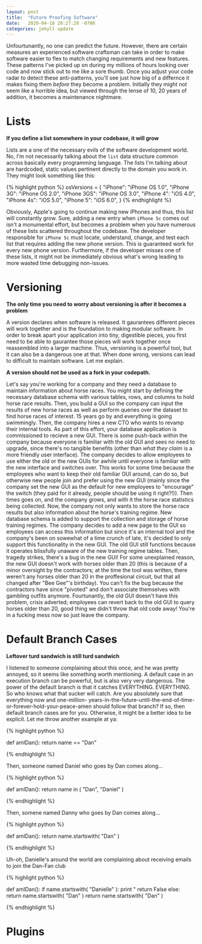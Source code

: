 ```yaml
---
layout: post
title:  "Future Proofing Software"
date:   2020-04-16 20:27:20 -0700
categories: jekyll update
---
```


Unfourtunantly, no one can predict the future.  However, there are certain measures an experienced software craftsman can take in order to make software easier to flex to match changing requirements and new features.  These patterns I've picked up on during my millions of hours looking over code and now stick out to me like a sore thumb.  Once you adjust your code radar to detect these anti-patterns, you'll see just how big of a differnce it makes fixing them *before* they become a problem.  Initially they might not seem like a horrible idea, but viewed through the lense of 10, 20 years of addition, it becomes a maintenance nightmare.

Lists
=====

**If you define a list somewhere in your codebase, it will grow**

Lists are a one of the necessary evils of the software development world.  No, I'm not necessarily talking about the `list` data structure common across basically every programming language.  The lists I'm talking about are hardcoded, static values pertinent directly to the domain you work in. They might look something like this:

{% highlight python %}
osVersions = {
               "iPhone": "iPhone OS 1.0",
               "iPhone 3G": "iPhone OS 2.0",
               "iPhone 3GS": "iPhone OS 3.0",
               "iPhone 4": "iOS 4.0",
               "iPhone 4s": "iOS 5.0",
               "iPhone 5":  "iOS 6.0",
             }
{% endhighlight %}

Obviously, Apple's going to continue making new iPhones and thus, this list will constantly grow.  Sure, adding a new entry when `iPhone 5c` comes out isn't a monumental effort, but becomes a problem when you have numerous of these lists scattered throughout the codebase.  The developer responsible for `iPhone 5c` must locate, understand, change, and test each list that requires adding the new phone version.  This is guaranteed work for every new phone version.  Furthermore, if the developer misses one of these lists, it might not be immediately obvious what's wrong leading to more wasted time debugging non-issues.


Versioning
==========

**The only time you need to worry about versioning is after it becomes a problem**

A version declares when software is released.  It gaurantees different pieces will work together and is the foundation to making modular software.  In order to break apart your application into tiny, digestible pieces, you first need to be able to gaurantee those pieces will work together once reassembled into a larger machine.  Thus, versioning is a powerful tool, but it can also be a dangerous one at that.  When done wrong, versions can lead to difficult to maintain software.  Let me explain. 

**A version should not be used as a fork in your codepath.**

Let's say you're working for a company and they need a database to maintain information about horse races. You might start by defining the necessary database schema with various tables, rows, and columns to hold horse race results. Then, you build a GUI so the company can input the results of new horse races as well as perform queries over the dataset to find horse races of interest. 15 years go by and everything is going swimmingly.  Then, the company hires a new CTO who wants to revamp their internal tools.  As part of this effort, your database application is commissioned to recieve a new GUI.  There is some push-back within the company because everyone is familiar with the old GUI and sees no need to upgrade, since there's no tangible benefits (other than *what they claim* is a more friendly user interface).  The company decides to allow employees to use either the old or the new GUIs for awhile until everyone is familiar with the new interface and switches over.  This works for some time because the employees who want to keep their old familiar GUI around, can do so, but otherwise new people join and prefer using the new GUI (mainly since the company set the new GUI as the default for new employees to "encourage" the switch (they paid for it already, people should be using it right?!)).  Then times goes on, and the company grows, and with it the horse race statistics being collected.  Now, the company not only wants to store the horse race results but also information about the horse's training regime.  New database schema is added to support the collection and storage of horse training regimes.  The company decides to add a new page to the GUI so employees can access this information but since it's an internal tool and the company's been on sowewhat of a time crunch of late, it's decided to only support this functionality in the new GUI.  The old GUI still functions because it operates blissfully unaware of the new training regime tables.  Then, tragedy strikes, there's a bug in the new GUI!  For some unexplained reason, the new GUI doesn't work with horses older than 20 (this is because of a minor oversight by the contractors; at the time the tool was written, there weren't any horses older than 20 in the proffesional circuit, but that all changed after "Bee Gee"'s birthday).  You can't fix the bug because the contractors have since "pivoted" and don't associate themselves with gambling outfits anymore. Fourtunantly, the old GUI doesn't have this problem, crisis adverted; employees can revert back to the old GUI to query horses older than 20, good thing we didn't throw that old code away! You're in a fucking mess now so just leave the company.

Default Branch Cases
====================

**Leftover turd sandwich is still turd sandwich**

I listened to someone complaining about this once, and he was pretty annoyed, so it seems like something
worth mentioning.  A default case in an execution branch can be powerful, but is also very very
dangerous.  The power of the default branch is that it catches EVERYTHING.  EVERYTHING.  So who
knows what that sucker will catch.  Are you absolutely sure that everything now and one-million-
years-in-the-future-until-the-end-of-time-or-forever-hold-your-peace-amen should follow that branch?
If so, then default branch cases are for you.  Otherwise, it might be a better idea to be explicit.
Let me throw another example at ya:

{% highlight python %}

def amIDan():
   return name == "Dan"

{% endhighlight %}


Then, someone named Daniel who goes by Dan comes along...

{% highlight python %}

def amIDan():
   return name in ( "Dan", "Daniel" )

{% endhighlight %}

Then, somene named Danny who goes by Dan comes along...

{% highlight python %}

def amIDan():
   return name.startswith( "Dan" )

{% endhighlight %}

Uh-oh, Danielle's around the world are complaining about receiving emails to join the Dan-Fan club

{% highlight python %}

def amIDan():
   if name.startswith( "Danielle" ):
      print "
      return False
   else:
      return name.startswith( "Dan" )
   return name.startswith( "Dan" )

{% endhighlight %}
 
Plugins
=======

<!--stackedit_data:
eyJoaXN0b3J5IjpbMjYxMTMwMjIzXX0=
-->